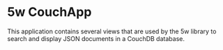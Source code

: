 # 5w CouchApp

This application contains several views that are used by the 5w library to search and display JSON documents in a CouchDB database.